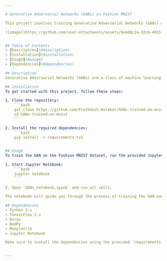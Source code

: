 ```yaml
---

# Generative Adversarial Networks (GANs) on Fashion MNIST

This project involves training Generative Adversarial Networks (GANs) on the MNIST handwritten digits dataset to generate images of handwritten digits similar to those in the dataset. GANs consist of two neural networks, a generator and a discriminator, that are trained together to produce realistic synthetic data.

![image](https://github.com/user-attachments/assets/8e4d8c2a-32c6-4b55-a7df-5e3e508af6b6)


## Table of Contents
- [Description](#description)
- [Installation](#installation)
- [Usage](#usage)
- [Dependencies](#dependencies)

## Description
Generative Adversarial Networks (GANs) are a class of machine learning frameworks designed by Ian Goodfellow and his colleagues in 2014. This project applies GANs to the MNIST dataset, which consists of 70,000 grayscale images of 28x28 pixels each, divided into 60,000 training images and 10,000 test images. The dataset includes images of handwritten digits from 0 to 9.

## Installation
To get started with this project, follow these steps:

1. Clone the repository:
    ```bash
    git clone https://github.com/Prathmesh-Kolekar/GANs-trained-on-mnist.git
    cd GANs-trained-on-mnist
    ```

2. Install the required dependencies:
    ```bash
    pip install -r requirements.txt
    ```

## Usage
To train the GAN on the Fashion MNIST dataset, run the provided Jupyter notebook:

1. Start Jupyter Notebook:
    ```bash
    jupyter notebook
    ```

2. Open `GANs_notebook.ipynb` and run all cells.

The notebook will guide you through the process of training the GAN and generating new fashion item images.

## Dependencies
- Python 3.x
- TensorFlow 2.x
- Keras
- NumPy
- Matplotlib
- Jupyter Notebook

Make sure to install the dependencies using the provided `requirements.txt` file.


---
```

